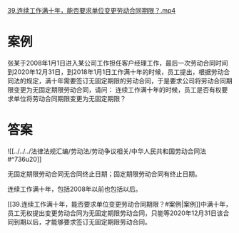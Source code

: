 [39.连续工作满十年，能否要求单位变更劳动合同期限？.mp4](file:///E:%5C法律实务%5CA314【游本春】【20小时200讲】劳动纠纷维权指南及企业风控管控宝典（200讲劳动合同签订法律风险防范与合规管理）%5C39.连续工作满十年，能否要求单位变更劳动合同期限？.mp4)
# 案例
张某于2008年1月1日进入某公司工作担任客户经理工作，最后一次劳动合同时间到2020年12月31日，到2018年1月1日工作满十年的时候，员工提出，根据劳动合同法的规定，满十年需要签订无固定期限的劳动合同，于是要求公司将劳动合同期限变更为无固定期限劳动合同，请问：
连续工作满十年的时候，员工是否有权要求单位将劳动合同期限变更为无固定期限？
# 答案
![[../../../法律法规汇编/劳动法/劳动争议相关/中华人民共和国劳动合同法#^736u20]]

无固定期限劳动合同无合同终止日期；固定期限劳动合同有终止日期。

连续工作满十年，包括2008年以前也包括以后。

[[39.连续工作满十年，能否要求单位变更劳动合同期限？#案例|案例]]中满十年，员工无权提出变更劳动合同为无固定期限劳动合同，只能等2020年12月31日该合同到期以后，才能够要求签订无固定期限劳动合同。